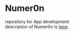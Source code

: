 # Numer0n
 repository for App development  
description of Numer0n is [here](https://ja.wikipedia.org/wiki/Numer0n).
